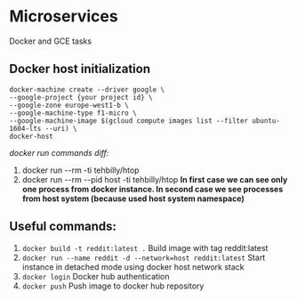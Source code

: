 # Microservices
Docker and GCE tasks

## Docker host initialization
```
docker-machine create --driver google \
--google-project {your project id} \
--google-zone europe-west1-b \
--google-machine-type f1-micro \
--google-machine-image $(gcloud compute images list --filter ubuntu-1604-lts --uri) \
docker-host
```

*docker run commands diff:*
1. docker run --rm -ti tehbilly/htop
2. docker run --rm --pid host -ti tehbilly/htop
**In first case we can see only one process from docker instance. In second case we see processes from host system (because used host system namespace)**

## Useful commands:
1. ```docker build -t reddit:latest .``` Build image with tag reddit:latest
2. ```docker run --name reddit -d --network=host reddit:latest``` Start instance in detached mode using docker host network stack
3. ```docker login``` Docker hub authentication
4. ```docker push``` Push image to docker hub repository
